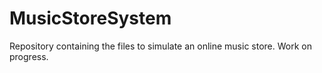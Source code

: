 # MusicStoreSystem
Repository containing the files to simulate an online music store. Work on progress.
